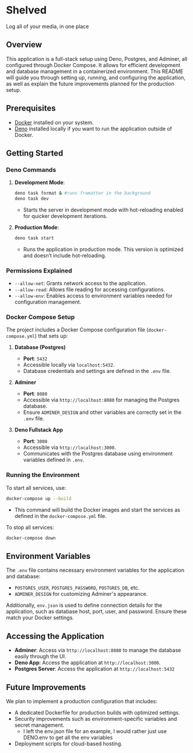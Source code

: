 # Shelved
Log all of your media, in one place

## Overview
This application is a full-stack setup using Deno, Postgres, and Adminer, all configured through Docker Compose. It allows for efficient development and database management in a containerized environment. This README will guide you through setting up, running, and configuring the application, as well as explain the future improvements planned for the production setup.

## Prerequisites
- [Docker](https://docs.docker.com/get-started/get-docker/) installed on your system.
- [Deno](https://deno.com/) installed locally if you want to run the application outside of Docker.

## Getting Started

### Deno Commands
1. **Development Mode**:
   ```bash
   deno task format & #runs fromatter in the background
   deno task dev
   ```
   - Starts the server in development mode with hot-reloading enabled for quicker development iterations.

2. **Production Mode**:
   ```bash
   deno task start
   ```
   - Runs the application in production mode. This version is optimized and doesn’t include hot-reloading.

### Permissions Explained
   - `--allow-net`: Grants network access to the application.
   - `--allow-read`: Allows file reading for accessing configurations.
   - `--allow-env`: Enables access to environment variables needed for configuration management.

### Docker Compose Setup
The project includes a Docker Compose configuration file (`docker-compose.yml`) that sets up:
1. **Database (Postgres)**
   - **Port**: `5432`
   - Accessible locally via `localhost:5432`.
   - Database credentials and settings are defined in the `.env` file.

2. **Adminer**
   - **Port**: `8080`
   - Accessible via `http://localhost:8080` for managing the Postgres database.
   - Ensure `ADMINER_DESIGN` and other variables are correctly set in the `.env` file.

3. **Deno Fullstack App**
   - **Port**: `3000`
   - Accessible via `http://localhost:3000`.
   - Communicates with the Postgres database using environment variables defined in `.env`.

### Running the Environment
To start all services, use:
```bash
docker-compose up --build
```
- This command will build the Docker images and start the services as defined in the `docker-compose.yml` file.
  
To stop all services:
```bash
docker-compose down
```

## Environment Variables
The `.env` file contains necessary environment variables for the application and database:
- `POSTGRES_USER`, `POSTGRES_PASSWORD`, `POSTGRES_DB`, etc.
- `ADMINER_DESIGN` for customizing Adminer's appearance.

Additionally, `env.json` is used to define connection details for the application, such as database host, port, user, and password. Ensure these match your Docker settings.

## Accessing the Application
- **Adminer**: Access via `http://localhost:8080` to manage the database easily through the UI.
- **Deno App**: Access the application at `http://localhost:3000`.
- **Postgres Server**: Access the application at `http://localhost:5432`

## Future Improvements
We plan to implement a production configuration that includes:
- A dedicated Dockerfile for production builds with optimized settings.
- Security improvements such as environment-specific variables and secret management.
    - I left the env.json file for an example, I would rather just use DENO.env to get all the env variables
- Deployment scripts for cloud-based hosting.
